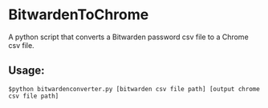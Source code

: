 # BitwardenToChrome
A python script that converts a Bitwarden password csv file to a Chrome csv  file.

## Usage:
```
$python bitwardenconverter.py [bitwarden csv file path] [output chrome csv file path]
```
